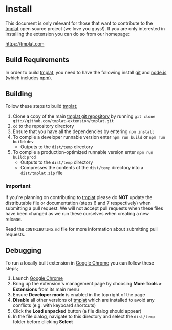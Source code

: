 # Install

This document is only relevant for those that want to contribute to the [tmplat][] open source project (we love you
guys!). If you are only interested in installing the extension you can do so from our homepage:

https://tmplat.com

## Build Requirements

In order to build [tmplat][], you need to have the following install [git][] and [node.js][] (which includes [npm][]).

## Building

Follow these steps to build [tmplat][];

1. Clone a copy of the main [tmplat git repository](https://github.com/tmplat-extension/tmplat)
   by running `git clone git://github.com/tmplat-extension/tmplat.git`
2. `cd` to the repository directory
3. Ensure that you have all the dependencies by entering `npm install`
4. To compile a developer runnable version enter `npm run build` or `npm run build:dev`
   * Outputs to the `dist/temp` directory
5. To compile a production-optimized runnable version enter `npm run build:prod`
   * Outputs to the `dist/temp` directory
   * Compresses the contents of the `dist/temp` directory into a `dist/tmplat.zip` file

### Important

If you're planning on contributing to [tmplat][] please do **NOT** update the distributable file or documentation (steps
6 and 7 respectively) when submitting a pull request. We will not accept pull requests when these files have been
changed as we run these ourselves when creating a new release.

Read the `CONTRIBUTING.md` file for more information about submitting pull requests.

## Debugging

To run a locally built extension in [Google Chrome][] you can follow these steps;

1. Launch [Google Chrome][]
2. Bring up the extension's management page by choosing **More Tools > Extensions** from its main menu
3. Ensure **Developer mode** is enabled in the top right of the page
4. **Disable** all other versions of [tmplat][] which are installed to avoid any conflicts (e.g. with keyboard shortcuts)
5. Click the **Load unpacked** button (a file dialog should appear)
6. In the file dialog, navigate to this directory and select the `dist/temp` folder before clicking **Select**

[git]: https://git-scm.com
[google chrome]: https://google.com/chrome
[node.js]: https://nodejs.org
[npm]: https://npmjs.com
[tmplat]: https://tmplat.com
